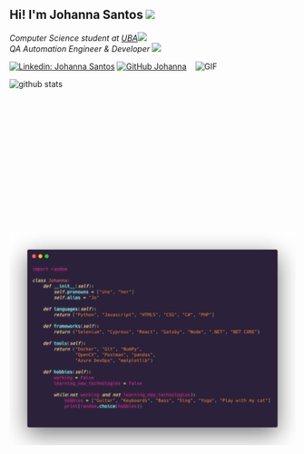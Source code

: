 <h2> Hi! I'm Johanna Santos <img src="https://media.giphy.com/media/3ohzdYDKUSkwOeXtrW/giphy.gif" width="50"></h2>
<p><em>Computer Science student at <a href="https://exactas.uba.ar/">UBA</a><img src="https://media.giphy.com/media/5ndklThG9vUUdTmgMn/giphy.gif" width="30">
</br>QA Automation Engineer & Developer <img src="https://media.giphy.com/media/cYeHgdouckUj0edXov/giphy.gif" width="30"> 
</em></p>
<img width = "35%" align="right" alt="GIF" height="300px" src="https://64.media.tumblr.com/a02425bcd1cc9b4f5444032cc2deaf28/tumblr_n5mbn1LNR31sx5ck7o1_500.gif" />

[![Linkedin: Johanna Santos](https://img.shields.io/badge/-JohannaSantos-blue?style=flat-square&logo=Linkedin&logoColor=white&link=https://www.linkedin.com/in/johannasantos/)](https://www.linkedin.com/in/johannasantos/)
[![GitHub Johanna](https://img.shields.io/github/followers/johannasantos?label=follow&style=social)](https://github.com/johannasantos)

![github stats](https://github-readme-stats.vercel.app/api?username=johannasantos&show_icons=true)

![about me code](https://github.com/johannasantos/johannasantos/blob/master/aboutme.png)
